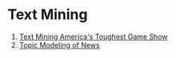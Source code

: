 # Text Mining

1. [Text Mining America's Toughest Game Show](https://github.com/vanessaaleung/ds-case-studies/tree/master/text-mining/jeopardy)
2. [Topic Modeling of News]()

